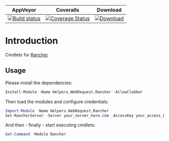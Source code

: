 ﻿| AppVeyor | Coveralls | Download |
| :------: | :-------: | :------: |
| [![Build status](https://ci.appveyor.com/api/projects/status/2fehm202bq6596jc?svg=true)](https://ci.appveyor.com/project/nicholasdille/powershell-rancher) | [![Coverage Status](https://coveralls.io/repos/github/nicholasdille/PowerShell-Rancher/badge.svg?branch=master)](https://coveralls.io/github/nicholasdille/PowerShell-Rancher?branch=master) | [![Download](https://img.shields.io/badge/powershellgallery-Rancher-blue.svg)](https://www.powershellgallery.com/packages/Rancher/) 

# Introduction

Cmdlets for [Rancher](http://rancher.com/rancher/)

## Usage

Please install the dependencies:

```powershell
Install-Module -Name Helpers,WebRequest,Rancher -AllowClobber
```

Then load the modules and configure credentials:

```powershell
Import-Module -Name Helpers,WebRequest,Rancher
Set-RancherServer -Server your_server_here.com -AccessKey your_access_key_here -SecretKey your_secret_key_here
```

And then - finally - start executing cmdlets:

```powershell
Get-Command -Module Rancher
```
